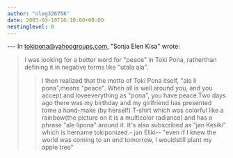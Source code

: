 ```yaml
---
author: "oleg326756"
date: 2003-03-10T16:10:00+00:00
nestinglevel: 0
---
```

\---
 In [tokipona@yahoogroups.com](mailto://tokipona@yahoogroups.com), "Sonja Elen Kisa" wrote:

> I was looking for a better word for "peace" in Toki Pona, ratherthan
> defining it in negative terms like "utala ala".
>> I then realized that the motto of Toki Pona itself, "ale li pona",means
> "peace". When all is well around you, and you accept and loveeverything
> as "pona", you have peace.Two days ago there was my birthday and my girlfriend has presented tome a hand-make (by herself) T-shirt which was colorful like a rainbow(the picture on it is a multicolor radiance) and has a phrase "ale lipona" around it. It's also subscribed as "jan Kesiki" which is hername tokiponized.- jan Eliki--
"even if I knew the world was coming to an end tomorrow, I wouldstill plant my apple tree"